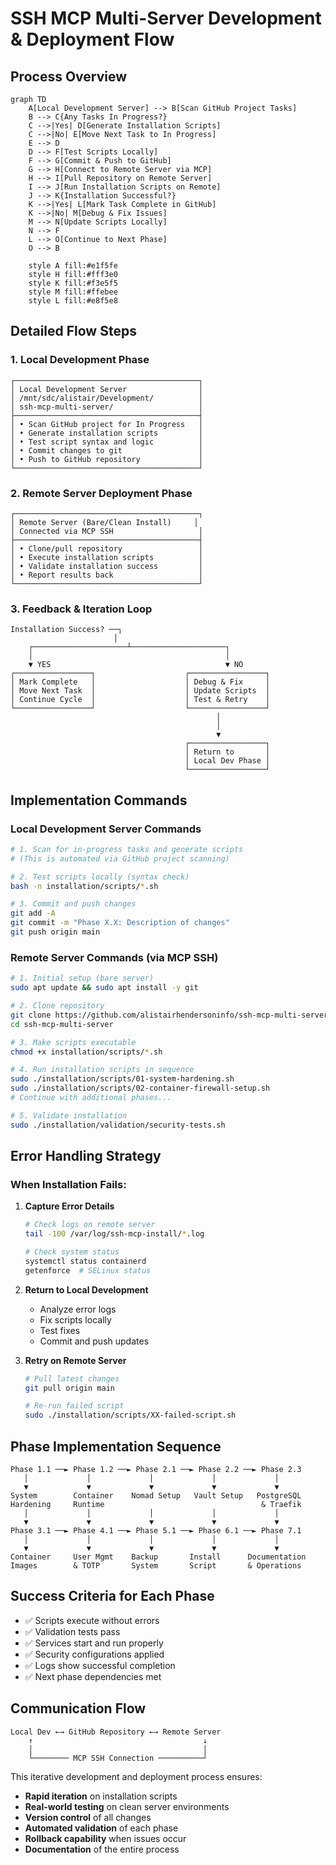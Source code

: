 # SSH MCP Multi-Server Development & Deployment Flow

## Process Overview

```mermaid
graph TD
    A[Local Development Server] --> B[Scan GitHub Project Tasks]
    B --> C{Any Tasks In Progress?}
    C -->|Yes| D[Generate Installation Scripts]
    C -->|No| E[Move Next Task to In Progress]
    E --> D
    D --> F[Test Scripts Locally]
    F --> G[Commit & Push to GitHub]
    G --> H[Connect to Remote Server via MCP]
    H --> I[Pull Repository on Remote Server]
    I --> J[Run Installation Scripts on Remote]
    J --> K{Installation Successful?}
    K -->|Yes| L[Mark Task Complete in GitHub]
    K -->|No| M[Debug & Fix Issues]
    M --> N[Update Scripts Locally]
    N --> F
    L --> O[Continue to Next Phase]
    O --> B

    style A fill:#e1f5fe
    style H fill:#fff3e0
    style K fill:#f3e5f5
    style M fill:#ffebee
    style L fill:#e8f5e8
```

## Detailed Flow Steps

### 1. Local Development Phase
```
┌─────────────────────────────────────────┐
│ Local Development Server                │
│ /mnt/sdc/alistair/Development/          │
│ ssh-mcp-multi-server/                   │
├─────────────────────────────────────────┤
│ • Scan GitHub project for In Progress   │
│ • Generate installation scripts         │
│ • Test script syntax and logic          │
│ • Commit changes to git                 │
│ • Push to GitHub repository             │
└─────────────────────────────────────────┘
```

### 2. Remote Server Deployment Phase  
```
┌─────────────────────────────────────────┐
│ Remote Server (Bare/Clean Install)     │
│ Connected via MCP SSH                   │
├─────────────────────────────────────────┤
│ • Clone/pull repository                 │
│ • Execute installation scripts          │
│ • Validate installation success         │
│ • Report results back                   │
└─────────────────────────────────────────┘
```

### 3. Feedback & Iteration Loop
```
Installation Success? ──┐
                       │
    ┌─────────────────────┴─────────────────────┐
    │                                           │
    ▼ YES                                       ▼ NO
┌─────────────────┐                    ┌─────────────────┐
│ Mark Complete   │                    │ Debug & Fix     │
│ Move Next Task  │                    │ Update Scripts  │
│ Continue Cycle  │                    │ Test & Retry    │
└─────────────────┘                    └─────────────────┘
                                              │
                                              │
                                              ▼
                                       ┌─────────────────┐
                                       │ Return to       │
                                       │ Local Dev Phase │
                                       └─────────────────┘
```

## Implementation Commands

### Local Development Server Commands
```bash
# 1. Scan for in-progress tasks and generate scripts
# (This is automated via GitHub project scanning)

# 2. Test scripts locally (syntax check)
bash -n installation/scripts/*.sh

# 3. Commit and push changes
git add -A
git commit -m "Phase X.X: Description of changes"
git push origin main
```

### Remote Server Commands (via MCP SSH)
```bash
# 1. Initial setup (bare server)
sudo apt update && sudo apt install -y git

# 2. Clone repository  
git clone https://github.com/alistairhendersoninfo/ssh-mcp-multi-server.git
cd ssh-mcp-multi-server

# 3. Make scripts executable
chmod +x installation/scripts/*.sh

# 4. Run installation scripts in sequence
sudo ./installation/scripts/01-system-hardening.sh
sudo ./installation/scripts/02-container-firewall-setup.sh
# Continue with additional phases...

# 5. Validate installation
sudo ./installation/validation/security-tests.sh
```

## Error Handling Strategy

### When Installation Fails:
1. **Capture Error Details**
   ```bash
   # Check logs on remote server
   tail -100 /var/log/ssh-mcp-install/*.log
   
   # Check system status
   systemctl status containerd
   getenforce  # SELinux status
   ```

2. **Return to Local Development**
   - Analyze error logs
   - Fix scripts locally
   - Test fixes
   - Commit and push updates

3. **Retry on Remote Server**
   ```bash
   # Pull latest changes
   git pull origin main
   
   # Re-run failed script
   sudo ./installation/scripts/XX-failed-script.sh
   ```

## Phase Implementation Sequence

```
Phase 1.1 ──► Phase 1.2 ──► Phase 2.1 ──► Phase 2.2 ──► Phase 2.3
   │             │             │             │             │
   ▼             ▼             ▼             ▼             ▼
System        Container    Nomad Setup   Vault Setup   PostgreSQL
Hardening     Runtime                                   & Traefik
   │             │             │             │             │
   ▼             ▼             ▼             ▼             ▼
Phase 3.1 ──► Phase 4.1 ──► Phase 5.1 ──► Phase 6.1 ──► Phase 7.1
   │             │             │             │             │
   ▼             ▼             ▼             ▼             ▼
Container     User Mgmt    Backup       Install      Documentation
Images        & TOTP       System       Script       & Operations
```

## Success Criteria for Each Phase

- ✅ Scripts execute without errors
- ✅ Validation tests pass
- ✅ Services start and run properly  
- ✅ Security configurations applied
- ✅ Logs show successful completion
- ✅ Next phase dependencies met

## Communication Flow

```
Local Dev ←→ GitHub Repository ←→ Remote Server
    ↑                                      ↓
    │                                      │
    └──────── MCP SSH Connection ──────────┘
```

This iterative development and deployment process ensures:
- **Rapid iteration** on installation scripts
- **Real-world testing** on clean server environments  
- **Version control** of all changes
- **Automated validation** of each phase
- **Rollback capability** when issues occur
- **Documentation** of the entire process